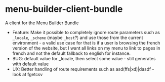 # menu-builder-client-bundle

A client for the Menu Builder Bundle

- Feature: Make it possible to completely ignore route parameters such as `_locale`, `_scheme` (maybe `_host`?) and use those from the current environment - a valid use case for that is if a user is browsing the french version of the website, but I want all links on my menu to link to pages in french and not the default fallback to english for instance.
- BUG: default value for _locale, then select some value - still generates with default value
- UX: Better handling of route requirements such as asd(ffs|xd)|dasdf - look at fgetcsv

